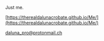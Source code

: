 Just me.

[https://therealdalunacrobate.github.io/Me/](https://therealdalunacrobate.github.io/Me/)


daluna_pro@protonmail.ch
